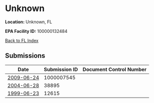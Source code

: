 # Unknown

**Location:** Unknown, FL

**EPA Facility ID:** 100000132484

[Back to FL Index](../../index.md)

## Submissions

| Date | Submission ID | Document Control Number |
|------|--------------|-------------------------|
| [2009-06-24](submissions/1000007545.md) | 1000007545 |  |
| [2004-06-28](submissions/38895.md) | 38895 |  |
| [1999-06-23](submissions/12615.md) | 12615 |  |
